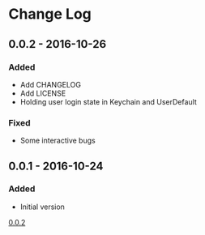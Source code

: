 # Change Log

## 0.0.2 - 2016-10-26
### Added
- Add CHANGELOG
- Add LICENSE
- Holding user login state in Keychain and UserDefault

### Fixed
- Some interactive bugs


## 0.0.1 - 2016-10-24
### Added
- Initial version


[0.0.2](https://github.com/ileodo/desktoppr-ios/compare/v0.0.1...v0.0.2)
